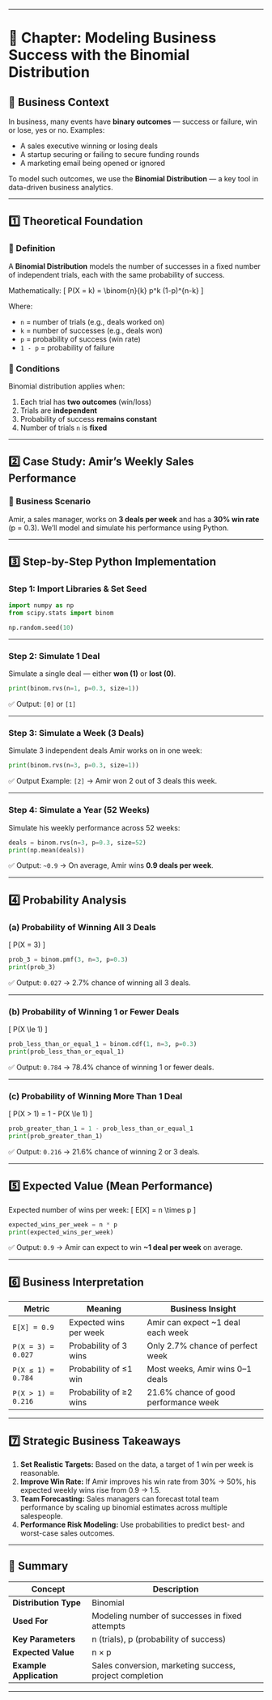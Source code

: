 
---

# 📘 Chapter: Modeling Business Success with the Binomial Distribution

## 🎯 Business Context

In business, many events have **binary outcomes** — success or failure, win or lose, yes or no.
Examples:

* A sales executive winning or losing deals
* A startup securing or failing to secure funding rounds
* A marketing email being opened or ignored

To model such outcomes, we use the **Binomial Distribution** — a key tool in data-driven business analytics.

---

## 1️⃣ Theoretical Foundation

### 🔹 Definition

A **Binomial Distribution** models the number of successes in a fixed number of independent trials, each with the same probability of success.

Mathematically:
[
P(X = k) = \binom{n}{k} p^k (1-p)^{n-k}
]

Where:

* `n` = number of trials (e.g., deals worked on)
* `k` = number of successes (e.g., deals won)
* `p` = probability of success (win rate)
* `1 - p` = probability of failure

### 🔹 Conditions

Binomial distribution applies when:

1. Each trial has **two outcomes** (win/loss)
2. Trials are **independent**
3. Probability of success **remains constant**
4. Number of trials `n` is **fixed**

---

## 2️⃣ Case Study: Amir’s Weekly Sales Performance

### 🧩 Business Scenario

Amir, a sales manager, works on **3 deals per week** and has a **30% win rate** (p = 0.3).
We’ll model and simulate his performance using Python.

---

## 3️⃣ Step-by-Step Python Implementation

### Step 1: Import Libraries & Set Seed

```python
import numpy as np
from scipy.stats import binom

np.random.seed(10)
```

---

### Step 2: Simulate 1 Deal

Simulate a single deal — either **won (1)** or **lost (0)**.

```python
print(binom.rvs(n=1, p=0.3, size=1))
```

✅ Output: `[0]` or `[1]`

---

### Step 3: Simulate a Week (3 Deals)

Simulate 3 independent deals Amir works on in one week:

```python
print(binom.rvs(n=3, p=0.3, size=1))
```

✅ Output Example: `[2]` → Amir won 2 out of 3 deals this week.

---

### Step 4: Simulate a Year (52 Weeks)

Simulate his weekly performance across 52 weeks:

```python
deals = binom.rvs(n=3, p=0.3, size=52)
print(np.mean(deals))
```

✅ Output: `~0.9` → On average, Amir wins **0.9 deals per week**.

---

## 4️⃣ Probability Analysis

### (a) Probability of Winning All 3 Deals

[
P(X = 3)
]

```python
prob_3 = binom.pmf(3, n=3, p=0.3)
print(prob_3)
```

✅ Output: `0.027` → 2.7% chance of winning all 3 deals.

---

### (b) Probability of Winning 1 or Fewer Deals

[
P(X \le 1)
]

```python
prob_less_than_or_equal_1 = binom.cdf(1, n=3, p=0.3)
print(prob_less_than_or_equal_1)
```

✅ Output: `0.784` → 78.4% chance of winning 1 or fewer deals.

---

### (c) Probability of Winning More Than 1 Deal

[
P(X > 1) = 1 - P(X \le 1)
]

```python
prob_greater_than_1 = 1 - prob_less_than_or_equal_1
print(prob_greater_than_1)
```

✅ Output: `0.216` → 21.6% chance of winning 2 or 3 deals.

---

## 5️⃣ Expected Value (Mean Performance)

Expected number of wins per week:
[
E[X] = n \times p
]

```python
expected_wins_per_week = n * p
print(expected_wins_per_week)
```

✅ Output: `0.9` → Amir can expect to win **~1 deal per week** on average.

---

## 6️⃣ Business Interpretation

| Metric             | Meaning                | Business Insight                      |
| ------------------ | ---------------------- | ------------------------------------- |
| `E[X] = 0.9`       | Expected wins per week | Amir can expect ~1 deal each week     |
| `P(X = 3) = 0.027` | Probability of 3 wins  | Only 2.7% chance of perfect week      |
| `P(X ≤ 1) = 0.784` | Probability of ≤1 win  | Most weeks, Amir wins 0–1 deals       |
| `P(X > 1) = 0.216` | Probability of ≥2 wins | 21.6% chance of good performance week |

---

## 7️⃣ Strategic Business Takeaways

1. **Set Realistic Targets:** Based on the data, a target of 1 win per week is reasonable.
2. **Improve Win Rate:** If Amir improves his win rate from 30% → 50%, his expected weekly wins rise from 0.9 → 1.5.
3. **Team Forecasting:** Sales managers can forecast total team performance by scaling up binomial estimates across multiple salespeople.
4. **Performance Risk Modeling:** Use probabilities to predict best- and worst-case sales outcomes.

---

## 🧠 Summary

| Concept                 | Description                                             |
| ----------------------- | ------------------------------------------------------- |
| **Distribution Type**   | Binomial                                                |
| **Used For**            | Modeling number of successes in fixed attempts          |
| **Key Parameters**      | n (trials), p (probability of success)                  |
| **Expected Value**      | n × p                                                   |
| **Example Application** | Sales conversion, marketing success, project completion |

---

